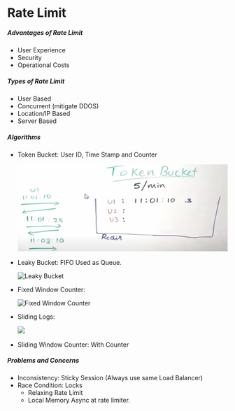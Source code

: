 # Rate Limit

##### Advantages of Rate Limit

- User Experience
- Security
- Operational Costs

##### Types of Rate Limit

- User Based 
- Concurrent (mitigate DDOS)
- Location/IP Based 
- Server Based 

##### Algorithms

- Token Bucket: User ID, Time Stamp and Counter

  ![Token Bucket](/images/Token_Bucket.png)

- Leaky Bucket: FIFO Used as Queue. 

  ![Leaky Bucket](\\System-Design\images\Leaky_Bucket.png)

- Fixed Window Counter: 

  ![Fixed Window Counter](\\System-Design\images\Fixed_Window_Counter.png)

- Sliding Logs: 

  ![](\\System-Design\images\Sliding_Window_Counter.png)

- Sliding Window Counter: With Counter 

##### Problems and Concerns 

- Inconsistency: Sticky Session (Always use same Load Balancer) 
- Race Condition: Locks
  - Relaxing Rate Limit
  - Local Memory Async at rate limiter. 
